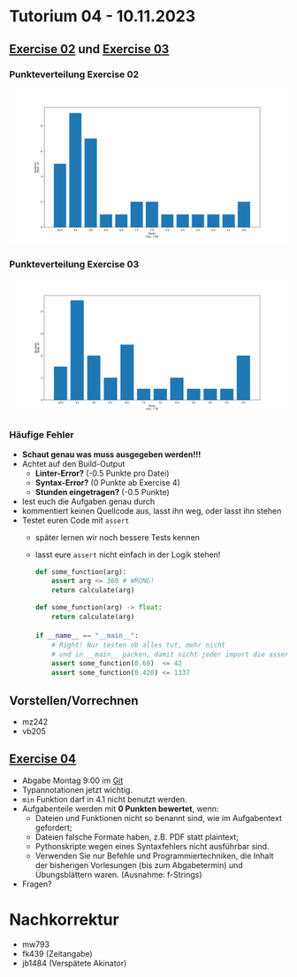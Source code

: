 # Tutorium 04 - 10.11.2023

## [Exercise 02](https://proglang.informatik.uni-freiburg.de/teaching/info1/2023/exercise/sheet02.pdf) und [Exercise 03](https://proglang.informatik.uni-freiburg.de/teaching/info1/2023/exercise/sheet03.pdf)

### Punkteverteilung Exercise 02

![image not found](points_ex2.png)

### Punkteverteilung Exercise 03

![image not found](points_ex3.png)

### Häufige Fehler

- **Schaut genau was muss ausgegeben werden!!!**
- Achtet auf den Build-Output
  - **Linter-Error?** (-0.5 Punkte pro Datei)
  - **Syntax-Error?** (0 Punkte ab Exercise 4)
  - **Stunden eingetragen?** (-0.5 Punkte)
- lest euch die Aufgaben genau durch
- kommentiert keinen Quellcode aus, lasst ihn weg, oder lasst ihn stehen
- Testet euren Code mit `assert`
  - später lernen wir noch bessere Tests kennen
  - lasst eure `assert` nicht einfach in der Logik stehen!

    ```py
    def some_function(arg):
        assert arg <= 360 # WRONG!
        return calculate(arg)
    ```

    ```py
    def some_function(arg) -> float:
        return calculate(arg)

    if __name__ == "__main__":
        # Right! Nur testen ob alles tut, mehr nicht
        # und in __main__ packen, damit nicht jeder import die asserts aufruft
        assert some_function(0.69)  <= 42
        assert some_function(0.420) <= 1337
    ```

## Vorstellen/Vorrechnen

- mz242
- vb205

## [Exercise 04](https://proglang.informatik.uni-freiburg.de/teaching/info1/2023/exercise/sheet04.pdf)

- Abgabe Montag 9:00 im [Git](https://git.laurel.informatik.uni-freiburg.de/)
- Typannotationen jetzt wichtig.
- `min` Funktion darf in 4.1 nicht benutzt werden.
- Aufgabenteile werden mit **0 Punkten bewertet**, wenn:
  - Dateien und Funktionen nicht so benannt sind, wie im Aufgabentext gefordert;
  - Dateien falsche Formate haben, z.B. PDF statt plaintext;
  - Pythonskripte wegen eines Syntaxfehlers nicht ausführbar sind.
  - Verwenden Sie nur Befehle und Programmiertechniken, die Inhalt der bisherigen Vorlesungen (bis zum Abgabetermin) und Übungsblättern waren. (Ausnahme: f-Strings)
- Fragen?


# Nachkorrektur

- mw793
- fk439 (Zeitangabe)
- jb1484 (Verspätete Akinator)
